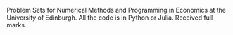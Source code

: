 Problem Sets for Numerical Methods and Programming in Economics at the University of Edinburgh. All the code is in Python or Julia. Received full marks.
